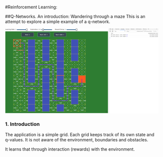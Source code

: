 #Reinforcement Learning:

##Q-Networks. An introduction: Wandering through a maze
This is an attempt to explore a simple example of a q-network.

![A sample screenshot](./img/q_network_playground.PNG)

### 1. Introduction

The application is a simple grid. Each grid keeps track of its own state and q-values. It is not aware of the environment, boundaries and obstacles.

It learns that through interaction (rewards) with the environment.
